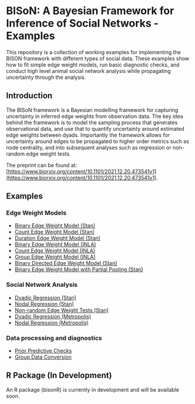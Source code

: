 # BISoN: A Bayesian Framework for Inference of Social Networks - Examples

This repository is a collection of working examples for implementing the BISON framework with different types of social data. These examples show how to fit simple edge weight models, run basic diagnostic checks, and conduct high level animal social network analysis while propagating uncertainty through the analysis.

## Introduction

The BISoN framework is a Bayesian modelling framework for capturing uncertainty in inferred edge weights from observation data. The key idea behind the framework is to model the sampling process that generates observational data, and use that to quantify uncertainty around estimated edge weights between dyads. Importantly the framework allows for uncertainty around edges to be propagated to higher order metrics such as node centrality, and into subsequent analyses such as regression or non-random edge weight tests.

The preprint can be found at: [https://www.biorxiv.org/content/10.1101/2021.12.20.473541v1](https://www.biorxiv.org/content/10.1101/2021.12.20.473541v1).

## Examples

### Edge Weight Models
* [Binary Edge Weight Model (Stan)](examples/ewm_binary.md)
* [Count Edge Weight Model (Stan)](examples/ewm_count.md)
* [Duration Edge Weight Model (Stan)](examples/ewm_duration.md)
* [Binary Edge Weight Model (INLA)](examples/ewm_binary_inla.md)
* [Count Edge Weight Model (INLA)]()
* [Group Edge Weight Model (INLA)]()
* [Binary Directed Edge Weight Model (Stan)]()
* [Binary Edge Weight Model with Partial Pooling (Stan)]()


### Social Network Analysis
* [Dyadic Regression (Stan)](examples/dyadic_regression_stan.md)
* [Nodal Regression (Stan)]()
* [Non-random Edge Weight Tests (Stan)]()
* [Dyadic Regression (Metropolis)](examples/dyadic_regression_metropolis.md)
* [Nodal Regression (Metropolis)]()

### Data processing and diagnostics
* [Prior Predictive Checks]()
* [Group Data Conversion](examples/convert_gbi.md)

## R Package (In Development)

An R package (bisonR) is currently in development and will be available soon.
